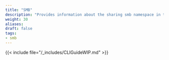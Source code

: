```yaml
---
title: "SMB"
description: "Provides information about the sharing smb namespace in the TrueNAS CLI. Includes command syntax and common commands."
weight: 30
aliases:
draft: false
tags:
- smb
---
```




{{< include file="/_includes/CLIGuideWIP.md" >}}

<!-- Importing some template content from NFS to get the Datasets snippet in place, but commenting out until this namespace is actually documented. -->
<!--
## SMB Namespace
The **smb** namespace has eight command(s), and is based on share creation and management functions found in the SCALE API and web UI.
It provides access to SMB share methods through the **smb** commands.

## SMB Commands
The following **smb** commands allow you to create new shares, manage existing shares, and get information on SMB shares on the system.

You can enter commands from the main CLI prompt or from the **sharing** namespace prompt.

### Interactive Argument Editor (TUI)

{{< include file="/_includes/CLI/HintInteractiveArgsEditor.md" >}}

### Create Command
The `create` command adds a new SMB share.

{{< include file="/content/_includes/ShareDatasetsNotPools.md" >}}
-->

